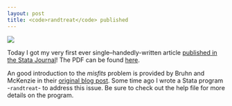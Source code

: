 ```yaml
---
layout: post
title: <code>randtreat</code> published
---
```


![](https://media.giphy.com/media/glvyCVWYJ21fq/giphy.gif)

Today I got my very first ever single–handedly-written article [published in the Stata Journal](http://www.stata-journal.com/article.html?article=st0490)! The PDF can be found [here]().

An good introduction to the *misfits* problem is provided by Bruhn and McKenzie in their [original blog post](http://blogs.worldbank.org/impactevaluations/tools-of-the-trade-doing-stratified-randomization-with-uneven-numbers-in-some-strata). Some time ago I wrote a Stata program -`randtreat`- to address this issue. Be sure to check out the help file for more details on the program.
